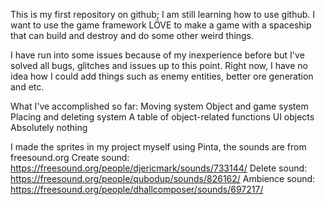 This is my first repository on github; I am still learning how to use github.
I want to use the game framework LÖVE to make a game with a spaceship that can build and destroy and do some other weird things.

I have run into some issues because of my inexperience before but I've solved all bugs, glitches and issues up to this point.
Right now, I have no idea how I could add things such as enemy entities, better ore generation and etc.

What I've accomplished so far:
Moving system
Object and game system
Placing and deleting system
A table of object-related functions
UI objects
Absolutely nothing

I made the sprites in my project myself using Pinta, the sounds are from freesound.org
Create sound: https://freesound.org/people/djericmark/sounds/733144/
Delete sound: https://freesound.org/people/qubodup/sounds/826162/
Ambience sound: https://freesound.org/people/dhallcomposer/sounds/697217/
